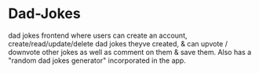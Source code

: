 # Dad-Jokes
dad jokes frontend where users can create an account, create/read/update/delete dad jokes theyve created, &amp; can upvote / downvote other jokes as well as comment on them &amp; save them. Also has a "random dad jokes generator" incorporated in the app.
